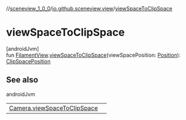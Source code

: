 //[sceneview_1_0_0](../../index.md)/[io.github.sceneview.view](index.md)/[viewSpaceToClipSpace](view-space-to-clip-space.md)

# viewSpaceToClipSpace

[androidJvm]\
fun [FilamentView](index.md#45027628%2FClasslikes%2F-602047187).[viewSpaceToClipSpace](view-space-to-clip-space.md)(viewSpacePosition: [Position](../io.github.sceneview.math/index.md#945960193%2FClasslikes%2F-602047187)): [ClipSpacePosition](../io.github.sceneview.scene/index.md#1417114357%2FClasslikes%2F-602047187)

## See also

androidJvm

| | |
|---|---|
| [Camera.viewSpaceToClipSpace](../io.github.sceneview.scene/view-space-to-clip-space.md) |  |
